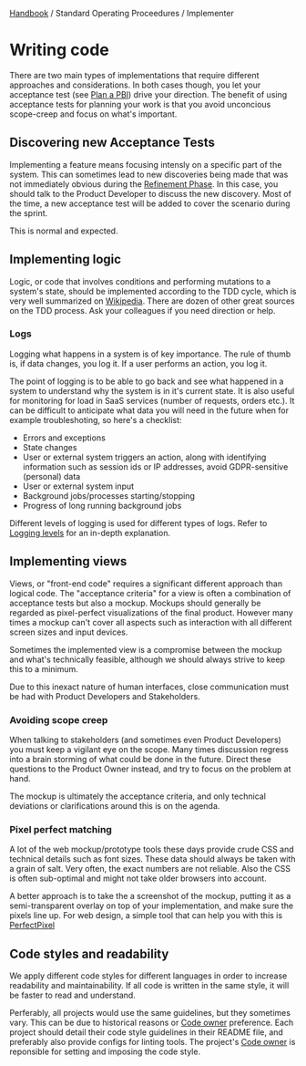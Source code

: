 [Handbook](../../README.md) / Standard Operating Proceedures / Implementer

# Writing code

There are two main types of implementations that require different approaches and considerations. In both cases though, you let your acceptance test (see [Plan a PBI](plan-a-pbi.md)) drive your direction. The benefit of using acceptance tests for planning your work is that you avoid unconcious scope-creep and focus on what's important.

## Discovering new Acceptance Tests

Implementing a feature means focusing intensly on a specific part of the system. This can sometimes lead to new discoveries being made that was not immediately obvious during the [Refinement Phase](../the-distancify-model.md#refinement-phase). In this case, you should talk to the Product Developer to discuss the new discovery. Most of the time, a new acceptance test will be added to cover the scenario during the sprint.

This is normal and expected.

## Implementing logic

Logic, or code that involves conditions and performing mutations to a system's state, should be implemented according to the TDD cycle, which is very well summarized on [Wikipedia](https://en.wikipedia.org/wiki/Test-driven_development). There are dozen of other great sources on the TDD process. Ask your colleagues if you need direction or help.

### Logs

Logging what happens in a system is of key importance. The rule of thumb is, if data changes, you log it. If a user performs an action, you log it.

The point of logging is to be able to go back and see what happened in a system to understand why the system is in it's current state. It is also useful for monitoring for load in SaaS services (number of requests, orders etc.). It can be difficult to anticipate what data you will need in the future when for example troubleshoting, so here's a checklist:

- Errors and exceptions
- State changes
- User or external system triggers an action, along with identifying information such as session ids or IP addresses, avoid GDPR-sensitive (personal) data
- User or external system input
- Background jobs/processes starting/stopping
- Progress of long running background jobs

Different levels of logging is used for different types of logs. Refer to [Logging levels](../../policies/logging-levels.md) for an in-depth explanation.

## Implementing views

Views, or "front-end code" requires a significant different approach than logical code. The "acceptance criteria" for a view is often a combination of acceptance tests but also a mockup. Mockups should generally be regarded as pixel-perfect visualizations of the final product. However many times a mockup can't cover all aspects such as interaction with all different screen sizes and input devices.

Sometimes the implemented view is a compromise between the mockup and what's technically feasible, although we should always strive to keep this to a minimum.

Due to this inexact nature of human interfaces, close communication must be had with Product Developers and Stakeholders.

### Avoiding scope creep

When talking to stakeholders (and sometimes even Product Developers) you must keep a vigilant eye on the scope. Many times discussion regress into a brain storming of what could be done in the future. Direct these questions to the Product Owner instead, and try to focus on the problem at hand.

The mockup is ultimately the acceptance criteria, and only technical deviations or clarifications around this is on the agenda.

### Pixel perfect matching

A lot of the web mockup/prototype tools these days provide crude CSS and technical details such as font sizes. These data should always be taken with a grain of salt. Very often, the exact numbers are not reliable. Also the CSS is often sub-optimal and might not take older browsers into account.

A better approach is to take the a screenshot of the mockup, putting it as a semi-transparent overlay on top of your implementation, and make sure the pixels line up. For web design, a simple tool that can help you with this is [PerfectPixel](https://www.welldonecode.com/perfectpixel/)

## Code styles and readability

We apply different code styles for different languages in order to increase readability and maintainability. If all code is written in the same style, it will be faster to read and understand.

Perferably, all projects would use the same guidelines, but they sometimes vary. This can be due to historical reasons or [Code owner](../../policies/code-owners.md) preference. Each project should detail their code style guidelines in their README file, and preferably also provide configs for linting tools. The project's [Code owner](../../policies/code-owners.md) is reponsible for setting and imposing the code style.